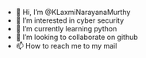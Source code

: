 - 👋 Hi, I’m @KLaxmiNarayanaMurthy
- 👀 I’m interested in cyber security
- 🌱 I’m currently learning python
- 💞️ I’m looking to collaborate on github
- 📫 How to reach me to my mail

<!---
KLaxmiNarayanaMurthy/KLaxmiNarayanaMurthy is a ✨ special ✨ repository because its `README.md` (this file) appears on your GitHub profile.
You can click the Preview link to take a look at your changes.
--->
